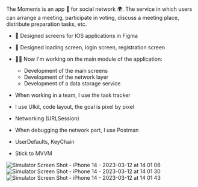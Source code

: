 The Moments is an app &#128241; for social network &#127757;.
The service in which users can arrange a meeting, participate in voting, discuss a meeting place, distribute preparation tasks, etc.

- &#128170; Designed screens for IOS applications in Figma
- &#128170; Designed loading screen, login screen, registration screen

- &#128104;&#8205;&#128187; Now I'm working on the main module of the application:
   - Development of the main screens
   - Development of the network layer
   - Development of a data storage service

- When working in a team, I use the task tracker
- I use UIkit, code layout, the goal is pixel by pixel
- Networking (URLSession)
- When debugging the network part, I use Postman
- UserDefaults, KeyChain
- Stick to MVVM

![Simulator Screen Shot - iPhone 14 - 2023-03-12 at 14 01 06](https://user-images.githubusercontent.com/71771889/224540859-3ed6d64f-778e-4382-bf63-dbf54dbab6c8.png)
![Simulator Screen Shot - iPhone 14 - 2023-03-12 at 14 01 30](https://user-images.githubusercontent.com/71771889/224540862-cef4d7f3-1d43-4b96-aec4-d2083a9721b4.png)
![Simulator Screen Shot - iPhone 14 - 2023-03-12 at 14 01 43](https://user-images.githubusercontent.com/71771889/224540868-04338880-9939-4a00-bf38-1bb5604c1351.png)
